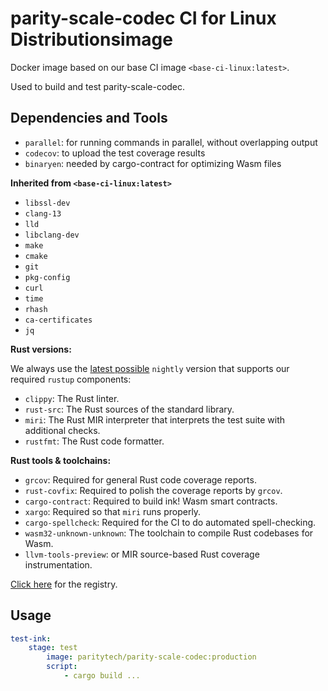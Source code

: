 # parity-scale-codec CI for Linux Distributionsimage

Docker image based on our base CI image `<base-ci-linux:latest>`.

Used to build and test parity-scale-codec.

## Dependencies and Tools

- `parallel`: for running commands in parallel, without overlapping output
- `codecov`: to upload the test coverage results
- `binaryen`: needed by cargo-contract for optimizing Wasm files

**Inherited from `<base-ci-linux:latest>`**

- `libssl-dev`
- `clang-13`
- `lld`
- `libclang-dev`
- `make`
- `cmake`
- `git`
- `pkg-config`
- `curl`
- `time`
- `rhash`
- `ca-certificates`
- `jq`

**Rust versions:**

We always use the [latest possible](https://rust-lang.github.io/rustup-components-history/) `nightly` version that supports our required `rustup` components:

- `clippy`: The Rust linter.
- `rust-src`: The Rust sources of the standard library.
- `miri`: The Rust MIR interpreter that interprets the test suite with additional checks.
- `rustfmt`: The Rust code formatter.

**Rust tools & toolchains:**

- `grcov`: Required for general Rust code coverage reports.
- `rust-covfix`: Required to polish the coverage reports by `grcov`.
- `cargo-contract`: Required to build ink! Wasm smart contracts.
- `xargo`: Required so that `miri` runs properly.
- `cargo-spellcheck`: Required for the CI to do automated spell-checking.
- `wasm32-unknown-unknown`: The toolchain to compile Rust codebases for Wasm.
- `llvm-tools-preview`: or MIR source-based Rust coverage instrumentation.

[Click here](https://hub.docker.com/repository/docker/paritytech/parity-scale-codec) for the registry.

## Usage

```yaml
test-ink:
    stage: test
        image: paritytech/parity-scale-codec:production
        script:
            - cargo build ...
```
